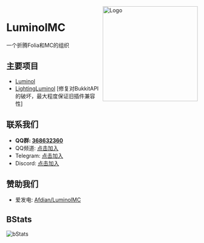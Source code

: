 <img src="https://github.com/LuminolMC/Luminol/blob/ver/1.20.4/public/image/Luminol_6.png" alt="Logo" align="right" width="250">

# LuminolMC
一个折腾Folia和MC的组织

## 主要项目
 - [Luminol](https://github.com/LuminolMC/Luminol)
 - [LightingLuminol](https://github.com/LuminolMC/LightingLuminol) [修复对BukkitAPI的破坏，最大程度保证旧插件兼容性]

## 联系我们
 - **QQ群: [368632360](http://qm.qq.com/cgi-bin/qm/qr?_wv=1027&k=MfosKhcDd8Fdxn1MREuZ8Krbf9T6jiBC&authKey=3cm6qdHohON3gHnuD63FK4k07fIbrWnY4hdyq8OmELsfjMVP1kbFTJY9mRyM2Rkj&noverify=0&group_code=368632360)**
 - QQ频道: [点击加入](https://pd.qq.com/s/eq9krf9j)
 - Telegram: [点击加入](https://t.me/LuminolMC)
 - Discord: [点击加入](https://discord.gg/5hgtU72w33)

## 赞助我们
 - 爱发电: [Afdian/LuminolMC](https://afdian.net/a/Luminol)

## BStats
![bStats](https://bstats.org/signatures/server-implementation/Luminol.svg "bStats")
